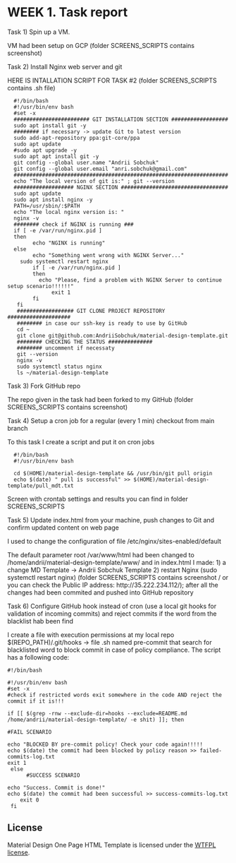 <h1>WEEK 1. Task report </h1>
<p> Task 1) Spin up a VM.</p>
<p> VM had been setup on GCP (folder SCREENS_SCRIPTS contains screenshot) </p>
<p> Task 2) Install Nginx web server and git </p>
<p> HERE IS INTALLATION SCRIPT FOR TASK #2 (folder SCREENS_SCRIPTS contains  .sh file)</p>


      #!/bin/bash
      #!/usr/bin/env bash
      #set -x
      ######################## GIT INSTALLATION SECTION ##################
      sudo apt install git -y
      ######## if necessary -> update Git to latest version
      sudo add-apt-repository ppa:git-core/ppa
      sudo apt update
      #sudo apt upgrade -y
      sudo apt apt install git -y
      git config --global user.name "Andrii Sobchuk"
      git config --global user.email "anri.sobchuk@gmail.com"
      ####################################################################
      echo "The local version of git is:" ; git --version
      ################### NGINX SECTION ##################################
      sudo apt update 
      sudo apt install nginx -y
      PATH=/usr/sbin/:$PATH
      echo "The local nginx version is: "
      nginx -v 
      ######## check if NGINX is running ###
      if [ -e /var/run/nginx.pid ]
      then
            echo "NGINX is running"
      else
            echo "Something went wrong with NGINX Server..."
	    sudo systemctl restart nginx
            if [ -e /var/run/nginx.pid ]
            then
	          echo "Please, find a problem with NGINX Server to continue setup scenario!!!!!!"
                  exit 1
            fi
       fi
       ################## GIT CLONE PROJECT REPOSITORY ####################
       ######## in case our ssh-key is ready to use by GitHub
       cd ~
       git clone git@github.com:AndriiSobchuk/material-design-template.git
       ######## CHECKING THE STATUS ##############
       ######## uncomment if necessaty 
       git --version
       nginx -v 
       sudo systemctl status nginx
       ls ~/material-design-template

<p> Task 3) Fork GitHub repo </p>
<p> The repo given in the task had been forked to my GitHub (folder SCREENS_SCRIPTS contains screenshot) </p>

<p> Task 4) Setup a cron job for a regular (every 1 min) checkout from main branch </p>
<p> To this task I create a script and put it on cron jobs </p>

      #!/bin/bash
      #!/usr/bin/env bash

      cd $(HOME)/material-design-template && /usr/bin/git pull origin
      echo $(date) " pull is successful" >> $(HOME)/material-design-template/pull_mdt.txt 

<p> Screen with crontab settings and results you can find in folder SCREENS_SCRIPTS </p>

<p> Task 5) Update index.html from your machine, push changes to Git and confirm updated content on web page </p>
<p> I used to change the configuration of file /etc/nginx/sites-enabled/default </p>
<p> The default parameter root /var/www/html had been changed to /home/andrii/material-design-template/www/ and in index.html I made: 1) a change MD Template -> Andrii Sobchuk Template 2) restart Nginx (sudo systemctl restart nginx) (folder SCREENS_SCRIPTS contains screenshot / or you can check the Public IP address: http://35.222.234.112/); after all the changes had been commited and pushed into GitHub repository </p>

<p> Task 6) Configure GitHub hook instead of cron (use a local git hooks for validation of incoming commits) and reject commits if the word from the blacklist hab been find  </p>
<p> I create a file with execution permissions at my local repo $(REPO_PATH)/.git/hooks -> file .sh named pre-commit that search for blacklisted word to block commit in case of policy compliance. The script has a following code: </p>

    #!/bin/bash

    #!/usr/bin/env bash
    #set -x
    #check if restricted words exit somewhere in the code AND reject the commit if it is!!!

    if [[ $(grep -rnw --exclude-dir=hooks --exclude=README.md /home/andrii/material-design-template/ -e shit) ]]; then

    #FAIL SCENARIO

	echo "BLOCKED BY pre-commit policy! Check your code again!!!!!
	echo $(date) the commit had been blocked by policy reason >> failed-commits-log.txt
	exit 1
     else 
          #SUCCESS SCENARIO

	echo "Success. Commit is done!"
	echo $(date) the commit had been successful >> success-commits-log.txt
        exit 0
     fi




<h2>License</h2>
Material Design One Page HTML Template is licensed under the <a href="http://sam.zoy.org/wtfpl/">WTFPL license</a>.
